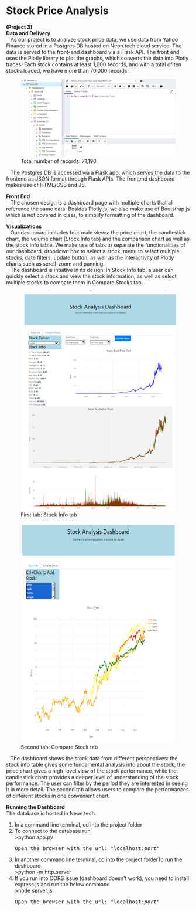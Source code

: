 # Stock Price Analysis
 **(Project 3)**  
  **Data and Delivery**  
  &nbsp;&nbsp; As our project is to analyze stock price data, we use data from Yahoo Finance stored in a Postgres DB hosted on
Neon.tech cloud service. The data is served to the front-end dashboard via a
Flask API. The front end uses the Plotly library to plot the graphs, which
converts the data into Plotly traces. Each stock contains at least 1,000
records, and with a total of ten stocks loaded, we have more than 70,000
records.  
<div>
<figure>
  <img src="./snapshots/records.png" alt="screenshot of Postgres data count">
  <figcaption>Total number of records: 71,190</figcaption>
</figure>
</div>
 &nbsp;&nbsp;  The Postgres DB is accessed via a Flask app, which serves the data to the frontend
as JSON format through Flask APIs. The frontend dashboard makes use of HTML/CSS
and JS.  

   
**Front End**   
 &nbsp;&nbsp; The chosen design is a dashboard page with multiple charts that all reference the
same data. Besides Plotly.js, we also make use of Bootstrap.js which is not
covered in class, to simplify formatting of the dashboard.
   
**Visualizations**  
&nbsp;&nbsp;  Our dashboard includes four main views: the price chart, the
candlestick chart, the volume chart (Stock Info tab) and the comparison chart
as well as the stock info table.
We make use of tabs to separate the
functionalities of our dashboard, dropdown box to select a stock, menu to
select multiple stocks, date filters, update button, as well as the
interactivity of Plotly charts such as scroll-zoom and panning.  
 &nbsp;&nbsp; The dashboard is intuitive in its design: in
Stock Info tab, a user can quickly select a stock and view the stock
information, as well as select multiple stocks to compare them in Compare Stocks tab.  
<figure>
  <img src="./snapshots/tab1.png" width="450" height="600" alt="screenshot of dashboard tab1">
  <figcaption>First tab: Stock Info tab </figcaption>
</figure>  

 <figure>
 <img src="./snapshots/tab2.png" width="450" height="600" alt="screenshot of dashboard tab2">  
 <figcaption>Second tab: Compare Stock tab </figcaption>  
</figure>
  
  &nbsp;&nbsp; The dashboard shows the stock data from
different perspectives: the stock info table gives some fundamental analysis
info about the stock, the price chart gives a high-level view of the stock
performance, while the candlestick chart provides a deeper level of
understanding of the stock performance. The user can filter by the period they
are interested in seeing it in more detail. The second tab allows users to
compare the performances of different stocks in one convenient chart.

 **Running the Dashboard**  
   The database is hosted in Neon.tech.
   <ol>
   <li>In a command line terminal, cd into the project folder</li>
   <li>To connect to the database run</li>
   >python app.py
    <pre>Open the browser with the url: "localhost:<i>port</i>"</pre>
   <li>In another command line terminal, cd into the project folderTo run the dashboard </li>
   >python -m http.server
   <li>If you run into CORS issue (dashboard doesn't work), you need to install express.js and run the below command </li>
   >node server.js
    <pre>Open the browser with the url: "localhost:<i>port</i>"</pre>
  </ol>
